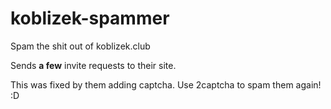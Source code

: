 # koblizek-spammer
Spam the shit out of koblizek.club

Sends **a few** invite requests to their site.

This was fixed by them adding captcha. Use 2captcha to spam them again! :D
